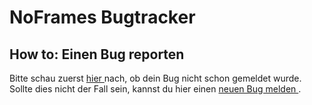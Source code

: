 <h1> NoFrames Bugtracker </h1>
<h2> How to: Einen Bug reporten </h2>

Bitte schau zuerst <a href="https://github.com/nb4311/NoFrames-Debug/issues"> hier </a> nach, ob dein Bug nicht schon gemeldet wurde.
Sollte dies nicht der Fall sein, kannst du hier einen <a href="https://github.com/nb4311/NoFrames-Debug/issues/new?assignees=&labels=bug&template=bug_report.md&title="> neuen Bug melden </a>. 
